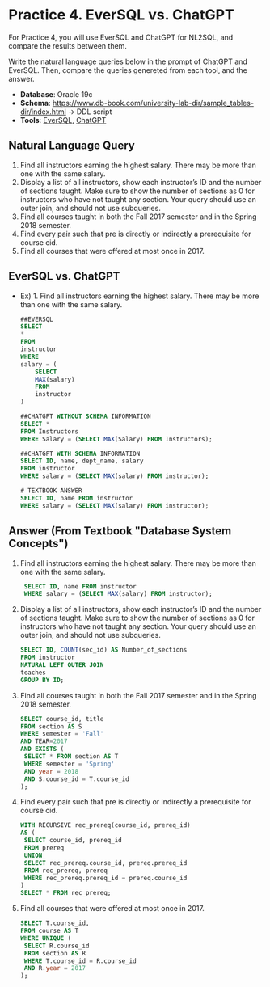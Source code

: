 # Practice 4. EverSQL vs. ChatGPT

For Practice 4, you will use EverSQL and ChatGPT for NL2SQL, and compare the results between them.<br/>

Write the natural language queries below in the prompt of ChatGPT and EverSQL.
Then, compare the queries genereted from each tool, and the answer.

- **Database**: Oracle 19c
- **Schema**: https://www.db-book.com/university-lab-dir/sample_tables-dir/index.html -> DDL script
- **Tools**: [EverSQL](https://www.eversql.com/text-to-sql/), [ChatGPT](https://chat.openai.com/)


## Natural Language Query
1. Find all instructors earning the highest salary. There may be more than one with the same salary. <br/>
2. Display a list of all instructors, show each instructor’s ID and the number of sections taught. Make sure to show the number of sections as 0 for instructors who have not taught any section. Your query should use an outer join, and should not use subqueries.<br/>
3. Find all courses taught in both the Fall 2017 semester and in the Spring 2018 semester. <br/>
4. Find every pair such that pre is directly or indirectly a prerequisite for course cid. <br/>
5. Find all courses that were offered at most once in 2017.<br/>


## EverSQL vs. ChatGPT
-   Ex) 1. Find all instructors earning the highest salary. There may be more than one with the same salary.
    ```sql
    ##EVERSQL
    SELECT
    *
    FROM
    instructor
    WHERE
    salary = (
        SELECT
        MAX(salary)
        FROM
        instructor
    )
    ```

    ```sql
    ##CHATGPT WITHOUT SCHEMA INFORMATION
    SELECT *
    FROM Instructors
    WHERE Salary = (SELECT MAX(Salary) FROM Instructors);
    ```

    ```sql
    ##CHATGPT WITH SCHEMA INFORMATION
    SELECT ID, name, dept_name, salary
    FROM instructor
    WHERE salary = (SELECT MAX(salary) FROM instructor);
    ```
    ```sql
    # TEXTBOOK ANSWER
    SELECT ID, name FROM instructor
    WHERE salary = (SELECT MAX(salary) FROM instructor);
    ```



## Answer (From Textbook "Database System Concepts")
1. Find all instructors earning the highest salary. There may be more than one with the same salary.
   ```sql
    SELECT ID, name FROM instructor
    WHERE salary = (SELECT MAX(salary) FROM instructor);
    ```
2. Display a list of all instructors, show each instructor’s ID and the number of sections taught. Make sure to show the number of sections as 0 for instructors who have not taught any section. Your query should use an outer join, and should not use subqueries.
   ```sql
   SELECT ID, COUNT(sec_id) AS Number_of_sections
   FROM instructor
   NATURAL LEFT OUTER JOIN
   teaches
   GROUP BY ID;
   ```
3. Find all courses taught in both the Fall 2017 semester and in the Spring 2018 semester.
   ```sql
   SELECT course_id, title
   FROM section AS S
   WHERE semester = 'Fall'
   AND TEAR=2017
   AND EXISTS ( 
    SELECT * FROM section AS T
    WHERE semester = 'Spring'
    AND year = 2018
    AND S.course_id = T.course_id
   );
   ```
4. Find every pair such that pre is directly or indirectly a prerequisite for course cid.
   ```sql
   WITH RECURSIVE rec_prereq(course_id, prereq_id) 
   AS (
    SELECT course_id, prereq_id
    FROM prereq
    UNION
    SELECT rec_prereq.course_id, prereq.prereq_id
    FROM rec_prereq, prereq
    WHERE rec_prereq.prereq_id = prereq.course_id
   )
   SELECT * FROM rec_prereq;
   ```
5. Find all courses that were offered at most once in 2017.
   ```sql
   SELECT T.course_id,
   FROM course AS T
   WHERE UNIQUE (
    SELECT R.course_id
    FROM section AS R
    WHERE T.course_id = R.course_id
    AND R.year = 2017
   );
   ```
